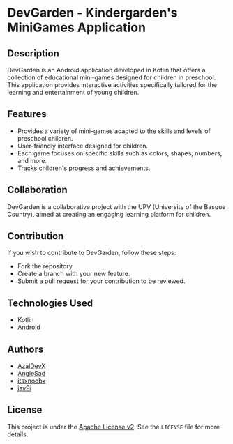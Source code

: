 # DevGarden - Kindergarden's MiniGames Application

## Description
DevGarden is an Android application developed in Kotlin that offers a collection of educational mini-games designed for children in preschool. This application provides interactive activities specifically tailored for the learning and entertainment of young children.

## Features
- Provides a variety of mini-games adapted to the skills and levels of preschool children.
- User-friendly interface designed for children.
- Each game focuses on specific skills such as colors, shapes, numbers, and more.
- Tracks children's progress and achievements.

## Collaboration 
DevGarden is a collaborative project with the UPV (University of the Basque Country), aimed at creating an engaging learning platform for children.

## Contribution
If you wish to contribute to DevGarden, follow these steps:
- Fork the repository.
- Create a branch with your new feature.
- Submit a pull request for your contribution to be reviewed.

## Technologies Used
- Kotlin
- Android

## Authors
- [AzalDevX](https://github.com/AzalDevX)
- [AngleSad](https://github.com/AngleSad)
- [itsxnoobx](https://github.com/itsxnoobx)
- [jav9i](https://github.com/jav9i)

## License
This project is under the [Apache License v2](https://www.apache.org/licenses/LICENSE-2.0). See the `LICENSE` file for more details.
